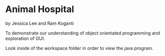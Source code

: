 # Animal Hospital 
by Jessica Lee and Ram Koganti 

To demonstrate our understanding of object orientated programming and exploration of GUI. 

Look inside of the workspace folder in order to view the java program. 
